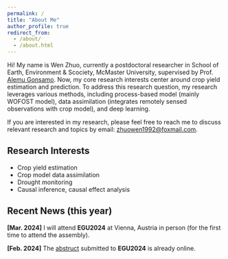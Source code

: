 ```yaml
---
permalink: /
title: "About Me"
author_profile: true
redirect_from: 
  - /about/
  - /about.html
---
```


Hi! My name is Wen Zhuo, currently a postdoctoral researcher in School of Earth, Environment & Scociety, McMaster University, supervised by Prof. [Alemu Gonsamo](https://remotesensing-mcmaster.org/). Now, my core research interests center around crop yield estimation and prediction. To address this research question, my research leverages various methods, including process-based model (mainly WOFOST model), data assimilation (integrates remotely sensed observations with crop model), and deep learning.

If you are interested in my research, please feel free to reach me to discuss relevant research and topics by email: zhuowen1992@foxmail.com.

## Research Interests
* Crop yield estimation
* Crop model data assimilation
* Drought monitoring
* Causal inference, causal effect analysis

## Recent News (this year)

**[Mar. 2024]** I will attend **EGU2024** at Vienna, Austria in person (for the first time to attend the assembly).

**[Feb. 2024]** The [abstruct](https://meetingorganizer.copernicus.org/EGU24/EGU24-4191.html) submitted to **EGU2024** is already online.
